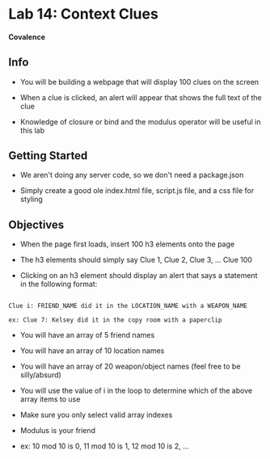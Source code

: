 # Lab 14: Context Clues

#### Covalence

## Info

* You will be building a webpage that will display 100 clues on the screen

* When a clue is clicked, an alert will appear that shows the full text of the clue

* Knowledge of closure or bind and the modulus operator will be useful in this lab

## Getting Started

* We aren't doing any server code, so we don't need a package.json

* Simply create a good ole index.html file, script.js file, and a css file for styling

## Objectives

* When the page first loads, insert 100 h3 elements onto the page

* The h3 elements should simply say Clue 1, Clue 2, Clue 3, ... Clue 100

* Clicking on an h3 element should display an alert that says a statement in the following format:

```

Clue i: FRIEND_NAME did it in the LOCATION_NAME with a WEAPON_NAME

ex: Clue 7: Kelsey did it in the copy room with a paperclip

```

* You will have an array of 5 friend names

* You will have an array of 10 location names

* You will have an array of 20 weapon/object names (feel free to be silly/absurd)

* You will use the value of i in the loop to determine which of the above array items to use

* Make sure you only select valid array indexes

* Modulus is your friend

* ex: 10 mod 10 is 0, 11 mod 10 is 1, 12 mod 10 is 2, ...
